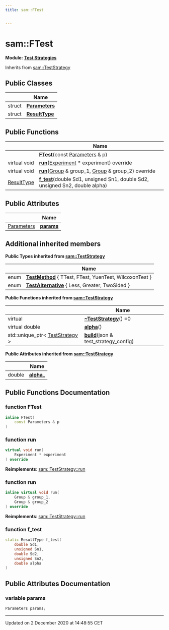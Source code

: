 ```yaml
---
title: sam::FTest


---
```


# sam::FTest


**Module:** **[Test Strategies](/doxygen/Modules/group___test_strategies/)**





Inherits from [sam::TestStrategy](/doxygen/Classes/classsam_1_1_test_strategy/)



## Public Classes

|                | Name           |
| -------------- | -------------- |
| struct | **[Parameters](/doxygen/Classes/structsam_1_1_f_test_1_1_parameters/)**  |
| struct | **[ResultType](/doxygen/Classes/structsam_1_1_f_test_1_1_result_type/)**  |








## Public Functions

|                | Name           |
| -------------- | -------------- |
|  | **[FTest](/doxygen/Classes/classsam_1_1_f_test/#function-ftest)**(const [Parameters](/doxygen/Classes/structsam_1_1_f_test_1_1_parameters/) & p)  |
| virtual void | **[run](/doxygen/Classes/classsam_1_1_f_test/#function-run)**([Experiment](/doxygen/Classes/classsam_1_1_experiment/) * experiment) override  |
| virtual void | **[run](/doxygen/Classes/classsam_1_1_f_test/#function-run)**([Group](/doxygen/Classes/classsam_1_1_group/) & group_1, [Group](/doxygen/Classes/classsam_1_1_group/) & group_2) override  |
| [ResultType](/doxygen/Classes/structsam_1_1_f_test_1_1_result_type/) | **[f_test](/doxygen/Classes/classsam_1_1_f_test/#function-f_test)**(double Sd1, unsigned Sn1, double Sd2, unsigned Sn2, double alpha)  |


## Public Attributes

|                | Name           |
| -------------- | -------------- |
| [Parameters](/doxygen/Classes/structsam_1_1_f_test_1_1_parameters/) | **[params](/doxygen/Classes/classsam_1_1_f_test/#variable-params)**  |




## Additional inherited members




**Public Types inherited from [sam::TestStrategy](/doxygen/Classes/classsam_1_1_test_strategy/)**

|                | Name           |
| -------------- | -------------- |
| enum | **[TestMethod](/doxygen/Classes/classsam_1_1_test_strategy/#enum-testmethod)** { TTest, FTest, YuenTest, WilcoxonTest } |
| enum | **[TestAlternative](/doxygen/Classes/classsam_1_1_test_strategy/#enum-testalternative)** { Less, Greater, TwoSided } |






**Public Functions inherited from [sam::TestStrategy](/doxygen/Classes/classsam_1_1_test_strategy/)**

|                | Name           |
| -------------- | -------------- |
| virtual  | **[~TestStrategy](/doxygen/Classes/classsam_1_1_test_strategy/#function-~teststrategy)**() =0  |
| virtual double | **[alpha](/doxygen/Classes/classsam_1_1_test_strategy/#function-alpha)**()  |
| std::unique_ptr< [TestStrategy](/doxygen/Classes/classsam_1_1_test_strategy/) > | **[build](/doxygen/Classes/classsam_1_1_test_strategy/#function-build)**(json & test_strategy_config)  |


**Public Attributes inherited from [sam::TestStrategy](/doxygen/Classes/classsam_1_1_test_strategy/)**

|                | Name           |
| -------------- | -------------- |
| double | **[alpha_](/doxygen/Classes/classsam_1_1_test_strategy/#variable-alpha_)**  |













## Public Functions Documentation

### function FTest

```cpp
inline FTest(
    const Parameters & p
)
```





























### function run

```cpp
virtual void run(
    Experiment * experiment
) override
```


























**Reimplements**: [sam::TestStrategy::run](/doxygen/Classes/classsam_1_1_test_strategy/#function-run)




### function run

```cpp
inline virtual void run(
    Group & group_1,
    Group & group_2
) override
```


























**Reimplements**: [sam::TestStrategy::run](/doxygen/Classes/classsam_1_1_test_strategy/#function-run)




### function f_test

```cpp
static ResultType f_test(
    double Sd1,
    unsigned Sn1,
    double Sd2,
    unsigned Sn2,
    double alpha
)
```































## Public Attributes Documentation

### variable params

```cpp
Parameters params;
```

































-------------------------------

Updated on  2 December 2020 at 14:48:55 CET